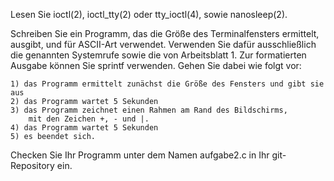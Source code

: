 Lesen Sie ioctl(2), 
ioctl_tty(2) oder 
tty_ioctl(4), 
sowie nanosleep(2). 

Schreiben Sie ein Programm, das die Größe des Terminalfensters ermittelt, 
ausgibt, und für ASCII-Art verwendet. 
Verwenden Sie dafür ausschließlich die genannten Systemrufe sowie die von 
Arbeitsblatt 1. Zur formatierten Ausgabe können Sie sprintf verwenden. 
Gehen Sie dabei wie folgt vor:

    1) das Programm ermittelt zunächst die Größe des Fensters und gibt sie aus
    2) das Programm wartet 5 Sekunden
    3) das Programm zeichnet einen Rahmen am Rand des Bildschirms, 
        mit den Zeichen +, - und |.
    4) das Programm wartet 5 Sekunden
    5) es beendet sich.

Checken Sie Ihr Programm unter dem Namen aufgabe2.c in Ihr git-Repository ein.
